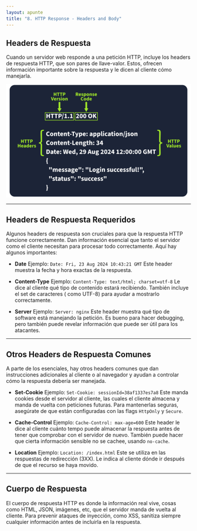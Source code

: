 ```yaml
---
layout: apunte
title: "8. HTTP Response - Headers and Body"
---
```


<h2>Headers de Respuesta</h2>
Cuando un servidor web responde a una petición HTTP, incluye los headers de respuesta HTTP, que son pares de llave-valor. Estos, ofrecen información importante sobre la respuesta y le dicen al cliente cómo manejarla.

![](/apuntes/img/139.jpg)

------------------
<h2>Headers de Respuesta Requeridos</h2>
Algunos headers de respuesta son cruciales para que la respuesta HTTP funcione correctamente. Dan información esencial que tanto el servidor como el cliente necesitan para procesar todo correctamente. Aquí hay algunos importantes:

- **Date**
  Ejemplo: `Date: Fri, 23 Aug 2024 10:43:21 GMT`
  Este header muestra la fecha y hora exactas de la respuesta.
  
- **Content-Type**
  Ejemplo: `Content-Type: text/html; charset=utf-8`
  Le dice al cliente qué tipo de contenido estará recibiendo. También incluye el set de caracteres ( como UTF-8) para ayudar a mostrarlo correctamente.
  
- **Server**
  Ejemplo: `Server: nginx`
  Este header muestra qué tipo de software está manejando la petición. Es bueno para hacer debugging, pero también puede revelar información que puede ser útil para los atacantes.

--------------------
<h2>Otros Headers de Respuesta Comunes</h2>
A parte de los esenciales, hay otros headers comunes que dan instrucciones adicionales al cliente o al navegador y ayudan a controlar cómo la respuesta debería ser manejada.

- **Set-Cookie**
  Ejemplo: `Set-Cookie: sessionId=38af1337es7a8`
  Este manda cookies desde el servidor al cliente, las cuales el cliente almacena y manda de vuelta con peticiones futuras. Para mantenerlas seguras, asegúrate de que están configuradas con las flags `HttpOnly` y `Secure`.
  
- **Cache-Control**
  Ejemplo: `Cache-Control: max-age=600`
  Este header le dice al cliente cuánto tempo puede almacenar la respuesta antes de tener que comprobar con el servidor de nuevo. También puede hacer que cierta información sensible no se cachee, usando `no-cache`.
  
- **Location**
  Ejemplo: `Location: /index.html`
  Este se utiliza en las respuestas de redirección (3XX). Le indica al cliente dónde ir después de que el recurso se haya movido.

------------------------
<h2>Cuerpo de Respuesta</h2>
El cuerpo de respuesta HTTP es donde la información real vive, cosas como HTML, JSON, imágenes, etc, que el servidor manda de vuelta al cliente. Para prevenir ataques de inyección, como XSS, sanitiza siempre cualquier información antes de incluirla en la respuesta.